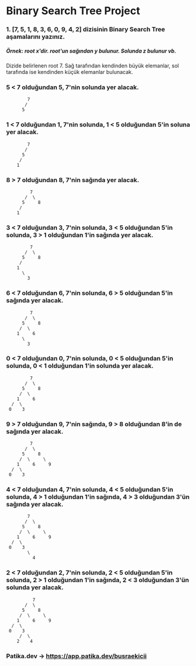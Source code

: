 # Binary Search Tree Project

### 1. [7, 5, 1, 8, 3, 6, 0, 9, 4, 2] dizisinin Binary Search Tree aşamalarını yazınız.
##### Örnek: root x'dir. root'un sağından y bulunur. Solunda z bulunur vb.

Dizide belirlenen root 7. Sağ tarafından kendinden büyük elemanlar, sol tarafında ise kendinden küçük elemanlar bulunacak.

### 5 < 7 olduğundan 5, 7'nin solunda yer alacak.

            7
           /
          5
          
### 1 < 7 olduğundan 1, 7'nin solunda, 1 < 5 olduğundan 5'in soluna yer alacak.   
            
            7
           /
          5
         /
        1
 
 ### 8 > 7 olduğundan 8, 7'nin sağında yer alacak.
         
             7
           /  \
          5     8
         /
        1
        
### 3 < 7 olduğundan 3, 7'nin solunda, 3 < 5 olduğundan 5'in solunda, 3 > 1 olduğundan 1'in sağında yer alacak.     
 
             7
           /  \
          5     8
         /
        1
          \
            3
            
### 6 < 7 olduğundan 6, 7'nin solunda, 6 > 5 olduğundan 5'in sağında yer alacak.
 
             7
           /  \
          5     8
         /  \
        1     6
          \
            3
 
 
### 0 < 7 olduğundan 0, 7'nin solunda, 0 < 5 olduğundan 5'in solunda, 0 < 1 olduğundan 1'in solunda yer alacak.
 
             7
           /  \
          5     8
         /  \
        1     6
      /  \
     0    3
 
### 9 > 7 olduğundan 9, 7'nin sağında, 9 > 8 olduğundan 8'in de sağında yer alacak.
 
             7
           /  \
          5     8
         /  \     \
        1     6     9
      /  \
     0    3
 
### 4 < 7 olduğundan 4, 7'nin solunda, 4 < 5 olduğundan 5'in solunda, 4 > 1 olduğundan 1'in sağında, 4 > 3 olduğundan 3'ün sağında yer alacak.
      
            7
           /  \
          5     8
         /  \     \
        1     6     9
      /  \
     0    3
            \
              4
 
### 2 < 7 olduğundan 2, 7'nin solunda, 2 < 5 olduğundan 5'in solunda, 2 > 1 olduğundan 1'in sağında, 2 < 3 olduğundan 3'ün solunda yer alacak.
 
              7
           /  \
          5     8
         /  \     \
        1     6     9
      /  \
     0    3
         /  \
        2    4
            
  
### Patika.dev -> https://app.patika.dev/busraekicii
